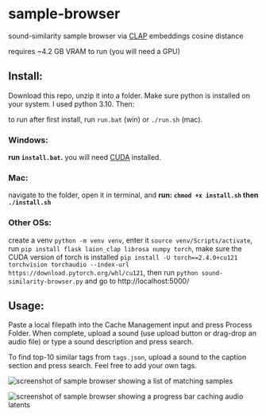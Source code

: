 # sample-browser

sound-similarity sample browser via [CLAP](https://github.com/LAION-AI/CLAP) embeddings cosine distance

 requires ~4.2 GB VRAM to run (you will need a GPU)

## Install:

Download this repo, unzip it into a folder. Make sure python is installed on your system. I used python 3.10. Then:

to run after first install, run `run.bat` (win) or `./run.sh` (mac).

### Windows:
**run `install.bat`.** you will need [CUDA](https://developer.nvidia.com/cuda-downloads?target_os=Windows&target_arch=x86_64) installed.

### Mac:
navigate to the folder, open it in terminal, and **run: `chmod +x install.sh` then `./install.sh`**

### Other OSs:
create a venv `python -m venv venv`, enter it `source venv/Scripts/activate`, run `pip install flask laion_clap librosa numpy torch`, make sure the CUDA version of torch is installed `pip install -U torch==2.4.0+cu121 torchvision torchaudio --index-url https://download.pytorch.org/whl/cu121`, then run `python sound-similarity-browser.py` and go to http://localhost:5000/

## Usage:

Paste a local filepath into the Cache Management input and press Process Folder. When complete, upload a sound (use upload button or drag-drop an audio file) or type a sound description and press search.

To find top-10 similar tags from `tags.json`, upload a sound to the caption section and press search. Feel free to add your own tags.

![screenshot of sample browser showing a list of matching samples](demos/inference.png)

![screenshot of sample browser showing a progress bar caching audio latents](demos/caching.png)
